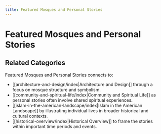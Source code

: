 ```yaml
---
title: Featured Mosques and Personal Stories
---
```

# Featured Mosques and Personal Stories


## Related Categories

Featured Mosques and Personal Stories connects to:

- [[architecture-and-design/index|Architecture and Design]] through a focus on mosque structure and symbolism.
- [[community-and-spiritual-life/index|Community and Spiritual Life]] as personal stories often involve shared spiritual experiences.
- [[islam-in-the-american-landscape/index|Islam in the American Landscape]] by illustrating individual lives in broader historical and cultural contexts.
- [[historical-overview/index|Historical Overview]] to frame the stories within important time periods and events.